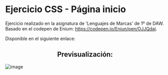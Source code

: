 # Ejercicio CSS - Página inicio

Ejercicio realizado en la asignatura de 'Lenguajes de Marcas' de 1º de DAW. Basado en el codepen de Enium: https://codepen.io/Eniun/pen/OJJQdaj.

Disponible en el siguiente enlace: 

<h2 align="center">Previsualización:</h2>

![image](https://github.com/Abel-ADE/1-DAW-Web/assets/71591899/499d6d24-3ad7-4716-a9cb-883c93023af9)
